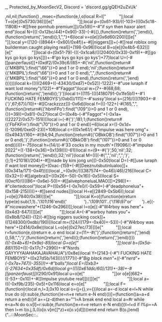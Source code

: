 _, Protected_by_MoonSecV2, Discord = 'discord.gg/gQEH2uZxUk'


,nil,nil;(function() _msec=(function(e,l,o)local R=l["        ​  "];local T=o[e[(0x5730/36)]][e["              "]];local p=(0x61-93)/((-103+(((0x5c18-11808)+-#[[free pornhub premium]])/0x59))+-#"if syn then haxor alert end")local N=(((-0x12bc/44)+0x90)-33)-(-#{{},(function()return{','}end)(),(function()return{','}end)();1,","}+6)local v=o[e[(0x6d60/200)]][e["         "]];local y=((120-((8944+-0x60)/0x4f))+-#[[niggers]])+(-#[[real roblox omg builderman caught playing real]]+(198-0x96))local B=o[e[(0x4b5-632)]][e["             "]]local d=(0x51-79)-(((-0x1ca8/(((20400/0x33)-0xf9)+-#[[go kys go kys go kys]]))+-#'go kys go kys go kys')+77)local U=(-#[[panzerfaust]]+(0xdf2/(0x39c6/(65+-#{'nil',(function()return#{('MKBPlL'):find("\66")}>0 and 1 or 0 end);'nil';(function()return#{('MKBPlL'):find("\66")}>0 and 1 or 0 end);",",(function()return#{('MKBPlL'):find("\66")}>0 and 1 or 0 end),(function()return{','}end)()}))))local k=(((((2469+((-43430/0xd7)+0x52))-1222)+-#"use luraph if want lost money")/122)+-#"Faggot")local w=(7+-#{68,68;(function()return{','}end)();'}'})local t=((115-((((4180791-0x1fe5b1)+-#'I FUCKING HATE FEMBOYS')/0xb0)/111))+-#'sussy')local s=(216/((((1903+-#{'}',67;67})/10)+-#[[Crackzzzz]])-0x6d))local f=(((-122+(-#{165,",",(function()return#{('hbmFPo'):find("\109")}>0 and 1 or 0 end),{}}+39))+0x81)-0x27)local O=(0x4b-(-#"Faggot"+(-0x1a+((22272/0x57)-151))))local i=(-#{'}';181;1;(function()return#{('FbFKFm'):find("\70")}>0 and 1 or 0 end)}+6)local x=((-0x1d+((-12096/0xe0)-23))+108)local c=((0x1e61/(-#"impulse was here omg"+(0x4943/(160+-#{94;94,(function()return#{('OBkkOB'):find("\107")}>0 and 1 or 0 end),'}',(function()return#{('OBkkOB'):find("\107")}>0 and 1 or 0 end)}))))+-75)local h=(14/((-#'33 cocks in my mouth'+(19096/(-#"impulse 2022"+((-138+0x36)+0x139))))-61))local n=(9+-#{'}',50,'nil';32;(function()return{','}end)();32;'nil'})local M=((((-#{",",'nil';",";'}',{};1}+21018)/204)+-#[[made by kim jong un]])-0x50)local D=(-#[[use luraph if want lost money]]+(0xac-(159+(-#[[Deeznutsbutinlualoo]]+((0x341a/171)-0x4f)))))local _=(0x9c/(((387574+-0x46)/46)/216))local C=(0x32+((-#[[algebra]]+((0x26+-50)-0x16))-0x5))local S=((0xcf0/((((86+-0x6e)-50)+-#[[alivephoneluaLMAO]])+298))+-#"cilertedcool")local P=((0x56+(-0x7e0/(-0x59+(-#"deadphonelua"+(0x158-215)))))+-#[[send nudes]])local H=e[(2849-0x5b6)];local j=o[e[(7840/0x38)]][e["  ​       ​      "]];local K=o[(function(e)return type(e):sub(1,1)..'\101\116'end)('        ')..'\109\101'..('\116\97'or'        ')..e[(-#"nicowashere"+(1246-0x296))]];local I=o[e[(-#"W4rboy was here"+(0x4d3-647))]][e["         "]];local A=(-#"warboy hates you"+(0x8b8/124))-(12/(-#[[big niggers sucking cock]]+((1248300/0xdb)/190)))local m=(124/((179+-0x40)+-53))-(-#"W4rboy was here"+(2414/0x8e))local L=o[e[(0x27ec/73)]][e["       ​  ​   "]];local r=function(e,o)return e..o end local z=(11+-#{'}';(function()return{','}end)(),58,",";'}',(function()return{','}end)();(function()return{','}end)()})*(((-0x4b+6)+0x9e)-85)local G=o[e["                   "]];local b=(0x5a-88)*(150+(((-0x17c7+2990)+-#"Nsrds GAYYYYAIAHAKAJAVAHAUA")/0x8e))local Y=(2143-(-#"I FUCKING HATE FEMBOYS"+(0x27d5b/143)))*((1771/(-#"Big black men"+((-#"nerd"+(-0x7a+747))-355)))+-#"balls")local E=(0xb3+((-27634+0x35df)/0x6d))local g=((((0x61ddc/60)/131)+-38)+-#[[panzerfaust]])*(290/0x91)local u=o[e["         ​  "]]or o[e[(662+((-53+-0x10)+-#[[Impulse youtube real]]))]][e["         ​  "]];local a=(((-0xf9b/235)-0x5)+0x116)local e=o[e[" ​            "]];local F=(function(r)local n,l=3,0x10 local o={j={},v={}}local a=-d local e=l+N while true do o[r:sub(e,(function()e=n+e return e-N end)())]=(function()a=a+d return a end)()if a==(z-d)then a=""l=A break end end local a=#r while e<a+N do o.v[l]=r:sub(e,(function()e=n+e return e-N end)())l=l+d if l%p==A then l=m I(o.j,(L((o[o.v[m]]*z)+o[o.v[d]])))end end return B(o.j)end)("..:::MoonSec::..                ​                                                      ​                    ​   ​​                           ​   ​                                           ​                             ​                                ​  ​ ​  ​​                                            ​                      ​                             ​​         ​                ​            ​ ​                ​          ​                                        ​​               ​             ​           ​                                                   ​                  ​    ​           ​           ​         ​         ​                                   ​      ​                 ​                                      ​                                ​​                                                                     ​         ​        ​                                 ​ ​                   ​          ​                                ​ ​                                                                                                                          ​                            ​          ​                                          ​             ​                          ​                           ​                    ​       ​  ​  ​               ​      ​   ​                          ​                                                  ​                            ​     ​    ​                            ​         ​                                                ​                                    ​​           ​                               ​   ​ ​          ​        ​                               ​                      ​                                                           ​                                         ​                                                       ​                                                                     ​                                     ​                                   ​​                              ​                                      ​               ​                ​        ​                    ​         ​                 ​           ​                                                                                                ​                                     ​                    ​                                    ​                  ​                                                                    ​                       ​                 ​                  ​       ​   ​ ​               ​                 ​                   ​    ​     ​                                   ​  ​                   ​         ​                ​ ​ ​          ​                      ​                                                ​                  ​                         ​                                                                                      ​     ​                   ​                  ​  ​                                                            ​               ​                                ​       ​             ​  ​                                                   ​      ​                 ​                     ​      ​        ​   ​                                  ​                               ​   ​​​          ​                 ​      ​   ​​                 ​                                          ​         ​             ​                                    ​                                                                          ​     ​                                                      ​                                     ​      ​                     ​       ​      ​     ​                                                           ​            ​                      ​                                       ​          ​                             ​   ​                            ​                                          ​                                      ​        ​           ​                                              ​                                   ​            ​       ​​                            ​        ​                                        ​               ​                     ​                                      ​                       ​           ​                           ​       ​ ​       ​               ​       ​   ​                                                                                                          ​ ​                                                  ​          ​                                                                                     ​                 ​     ​     ​                          ​             ​  ​ ​                 ​      ​                                               ​      ​                         ​            ​       ​              ​ ​                                   ​                  ​                              ​     ​    ​            ​                                ​               ​                           ​       ​   ​            ​             ​              ​                       ​                              ​​                 ​              ​                         ​         ​                                              ​                                              ​  ​                                        ​                 ​                    ​    ​ ​            ​           ​    ​​                              ​  ​ ​        ​                                                            ​                      ​  ​  ​                         ​            ​​                          ​                               ​​                 ​ ​                                                                                                     ​                  ​           ​        ​  ​                 ​                           ​        ​                                                                ​                   ​                                                          ​                          ​​ ​      ​    ​                                        ​             ​             ​       ​      ​                             ​          ​                         ​               ​                 ​       ​                                   ​                ​        ​                   ​                        ​​              ​ ​​                                          ​                  ​       ​                           ​​                                           ​    ​                 ​       ​  ​​                                   ​                      ​                                                                  ​                    ​ ​                      ​                                            ​            ​                ​​      ​       ​     ​                               ​              ​                                            ​                             ​            ​     ​             ​              ​             ​               ​​         ​             ​                                    ​         ​     ​                     ​                       ​                   ​​                 ​                     ​                            ​       ​            ​      ​  ​                       ​               ​         ​                       ​         ​                             ​                              ​​                  ​                                            ​               ​        ​​                                     ​                                                                                             ​       ​           ​                            ​                            ​             ​  ​                     ​                                    ​    ​                            ​                           ​                            ​      ​           ​                                        ​              ​                                             ​    ​ ​                                                                                                                ​                                                                 ​               ​  ​ ​             ​                             ​                                               ​                    ​     ​         ​           ​               ​                 ​    
